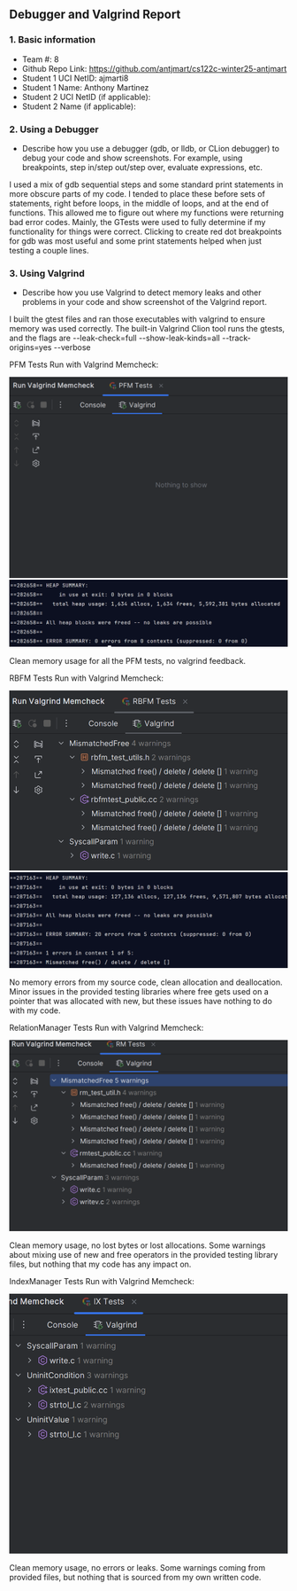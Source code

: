 ## Debugger and Valgrind Report

### 1. Basic information
 - Team #: 8
 - Github Repo Link: https://github.com/antjmart/cs122c-winter25-antjmart
 - Student 1 UCI NetID: ajmarti8
 - Student 1 Name: Anthony Martinez
 - Student 2 UCI NetID (if applicable):
 - Student 2 Name (if applicable):


### 2. Using a Debugger
- Describe how you use a debugger (gdb, or lldb, or CLion debugger) to debug your code and show screenshots. 
For example, using breakpoints, step in/step out/step over, evaluate expressions, etc. 

I used a mix of gdb sequential steps and some standard print statements in more obscure parts of my code.
I tended to place these before sets of statements, right before loops, in the middle of loops,
and at the end of functions. This allowed me to figure out where my functions were returning
bad error codes. Mainly, the GTests were used to fully determine
if my functionality for things were correct. Clicking to create red dot breakpoints for gdb was most useful
and some print statements helped when just testing a couple lines.

### 3. Using Valgrind
- Describe how you use Valgrind to detect memory leaks and other problems in your code and show screenshot of the Valgrind report.

I built the gtest files and ran those executables with
valgrind to ensure memory was used correctly. The built-in Valgrind Clion tool
runs the gtests, and the flags are
--leak-check=full --show-leak-kinds=all --track-origins=yes --verbose

PFM Tests Run with Valgrind Memcheck:

![img.png](img.png)
![img_1.png](img_1.png)

Clean memory usage for all the PFM tests, no valgrind feedback.

RBFM Tests Run with Valgrind Memcheck:

![img_2.png](img_2.png)
![img_3.png](img_3.png)

No memory errors from my source code, clean allocation and deallocation.
Minor issues in the provided testing libraries where free gets used on a
pointer that was allocated with new, but these issues have nothing
to do with my code.

RelationManager Tests Run with Valgrind Memcheck:

![rmvalgrind.png](rmvalgrind.png)

Clean memory usage, no lost bytes or lost allocations. Some warnings
about mixing use of new and free operators in the provided testing library
files, but nothing that my code has any impact on.

IndexManager Tests Run with Valgrind Memcheck:

![img_4.png](img_4.png)

Clean memory usage, no errors or leaks. Some warnings coming from provided files,
but nothing that is sourced from my own written code.